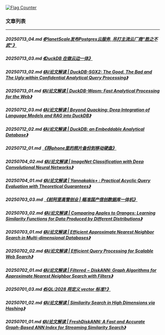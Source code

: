 <a rel="nofollow" href="http://info.flagcounter.com/h9V1"  ><img src="http://s03.flagcounter.com/count/h9V1/bg_FFFFFF/txt_000000/border_CCCCCC/columns_2/maxflags_12/viewers_0/labels_0/pageviews_0/flags_0/"  alt="Flag Counter"  border="0"  ></a>  
  
### 文章列表  
----  
##### 20250713_04.md   [《PlanetScale发布Postgres云服务, 吊打主流云厂商“胜之不武”》](20250713_04.md)  
##### 20250713_03.md   [《DuckDB 在做云边一体》](20250713_03.md)  
##### 20250713_02.md   [《AI论文解读 | DuckDB-SGX2: The Good, The Bad and The Ugly within Confidential Analytical Query Processing》](20250713_02.md)  
##### 20250713_01.md   [《AI论文解读 | DuckDB-Wasm: Fast Analytical Processing for the Web》](20250713_01.md)  
##### 20250712_03.md   [《AI论文解读 | Beyond Quacking: Deep Integration of Language Models and RAG into DuckDB》](20250712_03.md)  
##### 20250712_02.md   [《AI论文解读 | DuckDB: an Embeddable Analytical Database》](20250712_02.md)  
##### 20250712_01.md   [《将iphone里的照片备份到移动硬盘》](20250712_01.md)  
##### 20250704_02.md   [《AI论文解读 | ImageNet Classification with Deep Convolutional Neural Networks》](20250704_02.md)  
##### 20250704_01.md   [《AI论文解读 | Yannakakis+ : Practical Acyclic Query Evaluation with Theoretical Guarantees》](20250704_01.md)  
##### 20250703_03.md   [《前阿里高管创业 | 瞄准国产信创数据库一体机》](20250703_03.md)  
##### 20250703_02.md   [《AI论文解读 | Comparing Apples to Oranges: Learning Similarity Functions for Data Produced by Different Distributions》](20250703_02.md)  
##### 20250703_01.md   [《AI论文解读 | Efficient Approximate Nearest Neighbor Search in Multi-dimensional Databases》](20250703_01.md)  
##### 20250702_02.md   [《AI论文解读 | Efficient Query Processing for Scalable Web Search》](20250702_02.md)  
##### 20250702_01.md   [《AI论文解读 | Filtered − DiskANN: Graph Algorithms for Approximate Nearest Neighbor Search with Filters》](20250702_01.md)  
##### 20250701_03.md   [《SQL:2028 将定义 vector 标准?》](20250701_03.md)  
##### 20250701_02.md   [《AI论文解读 | Similarity Search in High Dimensions via Hashing》](20250701_02.md)  
##### 20250701_01.md   [《AI论文解读 | FreshDiskANN: A Fast and Accurate Graph-Based ANN Index for Streaming Similarity Search》](20250701_01.md)  
